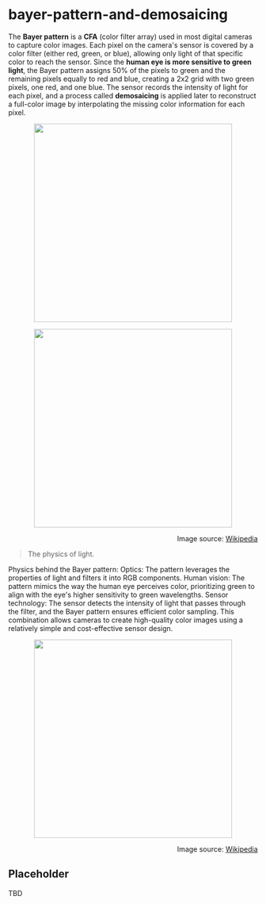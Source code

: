 # bayer-pattern-and-demosaicing

The **Bayer pattern** is a **CFA** (color filter array) used in most digital cameras to capture color images. Each pixel on the camera's sensor is covered by a color filter (either red, green, or blue), allowing only light of that specific color to reach the sensor. Since the **human eye is more sensitive to green light**, the Bayer pattern assigns 50% of the pixels to green and the remaining pixels equally to red and blue, creating a 2x2 grid with two green pixels, one red, and one blue. The sensor records the intensity of light for each pixel, and a process called **demosaicing** is applied later to reconstruct a full-color image by interpolating the missing color information for each pixel.

<p align="center">
  <img src="https://github.com/user-attachments/assets/99600c6a-08e6-4a44-9e05-20d99407200a" width="400">
</p>

<p align="center">
  <img src="https://github.com/user-attachments/assets/b9b50524-2032-4f42-901c-bcc5deed3a20" width="400">
</p>


<p align="right">
  Image source: <a href="https://en.wikipedia.org/wiki/Bayer_filter">Wikipedia</a>
</p>

> The physics of light.

Physics behind the Bayer pattern:
Optics: The pattern leverages the properties of light and filters it into RGB components.
Human vision: The pattern mimics the way the human eye perceives color, prioritizing green to align with the eye's higher sensitivity to green wavelengths.
Sensor technology: The sensor detects the intensity of light that passes through the filter, and the Bayer pattern ensures efficient color sampling.
This combination allows cameras to create high-quality color images using a relatively simple and cost-effective sensor design.

<p align="center">
  <img src="https://github.com/user-attachments/assets/3e63ee81-1b09-4bae-ae8c-d9b53b0b3e50" width="400">
</p>

<p align="right">
  Image source: <a href="https://en.wikipedia.org/wiki/Cone_cell">Wikipedia</a>
</p>

## Placeholder
TBD



